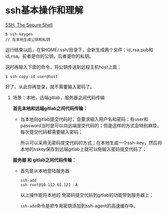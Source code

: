 # ssh基本操作和理解

[SSH, The Secure Shell](http://book.douban.com/subject/2299605/)

```
$ ssh-keygen
// 在本地生成公钥和私钥
```

运行结束以后，在$HOME/.ssh/目录下，会新生成两个文件：id_rsa.pub和id_rsa。前者是你的公钥，后者是你的私钥。

这时再输入下面的命令，将公钥传送到远程主机host上面：

```
$ ssh-copy-id user@host
```

好了，从此你再登录，就不需要输入密码了。



1. 场景：本地，远端gitlab，服务器之间代码传输

   **首先本地和远端gitlab之间代码传输：**

   - 当本地向gitlab提交代码时，会要求输入用户名和密码；有user和password当时是可以向远端提交代码的；但是这样的方式会特别麻烦，每次提交代码都需要输入密码；

     所以可以采用无密码提交代码的方式；在本地生成一个ssh-key，然后将本地的sskey保存到远端gitlab上就可以免输入密码提交代码了；

   **服务器 和 gitlab之间代码传输：**

   - 首先是从本地登陆服务器

     ```
     ssh-add
     ssh root@10.112.65.121 -A
     ```

     以上操作能将本地的 免密码提交代码到gitlab的功能带到服务器上；

     `ssh-add`命令是把专用密钥添加到ssh-agent的高速缓存中。

   ​

